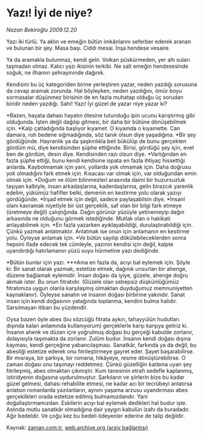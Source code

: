 # Yazı! İyi de niye?

*Nazan Bekiroğlu 2009.12.20*

<tr><td class="metin" colspan="2" style="padding-top: 20px; padding-left: 5px; ">Yazı iki türlü. Ya aklın ve emeğin bütün imkânlarını seferber ederek aranan ve bulunan bir şey. Masa başı. Ciddi mesai. İnşa hendese vesaire.</td></tr><tr><td class="metin" colspan="2" style="padding-top: 20px; padding-left: 5px; "><p>Ya da aramakla bulunmaz, kendi gelir. Volkan püskürmeden, yer altı suları taşmadan olmaz. Kalıcı yazı ikisinin terkibi. Ne salt emeğin hendesesinde soğuk, ne ilhamın şehrayininde dağınık.
<p>Kendisini bu üç kategoriden birine yerleştiren yazar, neden yazdığı sorusuna da cevap aramak zorunda. Hal böyleyken, neden yazdığını, ömür boyu sormasalar düşünmez birisinin de en fazla muhatap olduğu üç sorudan biridir neden yazdığı. Sahi! Yazı! İyi güzel de yazar niye yazar ki?
<p>*Bazen, hayata dahası hayatın ötesine tutunduğu ipin ucunu karıştırmış gibi olduğunda. İşten değil dağılıp gitmesi, bir daha bir bütüne dönüşebilmek için. *Kalp çatladığında başlıyor kıyamet. O kıyamda o kıyamette. Can damara, ruh bedene sığmadığında, söz tanık olsun diye yaşadığına. *Bir şey gördüğünde. Hayranlık ya da şaşkınlıkla beli bükülüp de bunu gerçekten gördüm mü, diye kendisinden şüphe ettiğinde. Birisi, gördüğü şey için, evet ben de gördüm, desin diye. Kendisinden razı olsun diye. *Varlığından en fazla şüphe ettiği, bunu kendi kendisine ispata en fazla ihtiyaç hissettiği anlarda. Kaybolmamak için yani, yollarda yok olmamak için. Daha doğrusu yok olmadığını fark etmek için. Kısacası var olmak için, var olduğundan emin olmak için. *Doğum ve ölüm bilinmezleri arasında daimi bir huzursuzluk taşıyan kalbiyle, insan arkadaşlarına, kaderdaşlarına, gelin birazcık yarenlik edelim, yükümüz hafifler belki, demenin en kestirme yolu olarak yazıyı gördüğünde. *İrşad etmek için değil, sadece paylaşabilsin diye. *İnsanî olanı kavramak niyetiyle bir üst gerçeklik, saf olan bir bilgi fark etmeye (üretmeye değil) çalıştığında. Dağın görünür yüzüyle yetinemeyip dağın arkasında ne olduğunu görmek istediğinde. Mutlak olan o hakikati anlayabilmek için. *En fazla yazarken ayıklayabildiği, durulaştırabildiği için. Çünkü yazmak anlatmaktır. Anlatmak ise onun için anlamanın en kestirme yolu. Öyleyse anlamak için. *Ve bütün sayılıp dökülebileceklerden sonra hepsini ifade edecek tek cümleyle, yazının kendisi için değil, kalpte uyandırdığı hatırlamanın yüzü suyu hürmetine yazı dediğinde.
<p>*Bütün bunlar için yazı. ***Ama en fazla da, acıyı bal eylemek için. Şöyle ki: Bir sanat olarak yazmak, estetize etmek, dağınık unsurları bir ahenge, düzene bağlamak eylemidir. İnsan doğası da iyiye, güzele, ahenge doğru akmak ister. Bu onun fıtratıdır. (Güzele olan sebepsiz düşkünlüğümüz fıtratımıza uygun olanla karşılaşmış olmaktan duyduğumuz memnuniyetten kaynaklanır). Öyleyse sanatın ve insanın doğası birbirine yakındır. Sanat insan için kendi doğasının yatağında toplanma, kendini bulma halidir. Sarsılmayan itibarı bu yüzdendir.
<p>Oysa bazen öyle abes (bu sözcüğü fıtrata aykırı, tahayyülün hudutları dışında kalan anlamında kullanıyorum) gerçeklerle karşı karşıya geliriz ki. İnsanın ahenk ve düzen içre yoğrulmuş doğası bu gerçeği kabulde zorlanır, dolayısıyla taşımakta da zorlanır. Zulüm budur. İnsanın kendi doğası dışına kayması, kendi gerçeğine yabancılaşması. Sanatkâr, farkında ya da değil, bu abesliği estetize ederek onu fıtrileştirmeye gayret eder. Şayet başarabilirse. Bir mısraya, bir şarkıya, bir romana, hikâyeye, resme dönüştürebilirse. O zaman doğası onu taşımayı reddetmez. Çünkü güzelliğin kalıbına uyan şey fıtrileşmiş, abes olmaktan çıkmıştır. Kum tanesinin etrafı sedefle kaplanmış, istiridyenin doğasına uydurulmuştur. Şarkıların ve şiirlerin bize bu kadar güzel gelmesi, dahası rehabilite etmesi, ne kadar acı bir tecrübeyi anlatırsa anlatsın romanlarda yazılanların, aynını yaşama arzusu uyandırması abes gerçeklikleri orada estetize edilmiş bulmamızdandır. Yani doğallaştırmamızdan. Eskilerin acıyı bal eylemek dedikleri hal budur işte. Aslında mutlu sanatkâr olmadığına dair yaygın kabulün izahı da buradadır. Ağır bedeldir. Ve çoğu kez bu bedeli ödeyenler ederine de talip değildir. <br/></p></p></p></p></p></td></tr>

Kaynak: [zaman.com.tr](http://zaman.com.tr/yazar.do?yazino=929685), [web.archive.org (arşiv bağlantısı)](http://web.archive.org/web/20100207013354/http://www.zaman.com.tr:80/yazar.do?yazino=929685)
